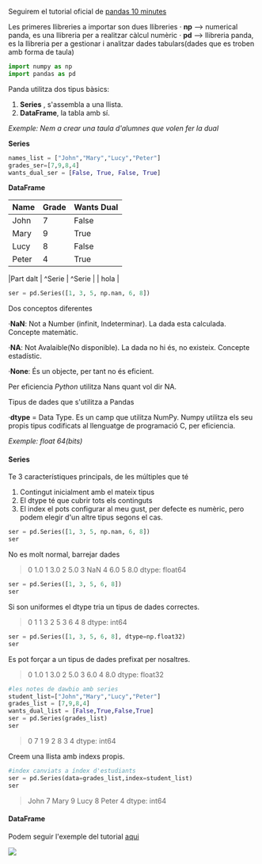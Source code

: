 Seguirem el tutorial oficial de [pandas 10 minutes](https://pandas.pydata.org/pandas-docs/stable/user_guide/10min.html "pandas 10 minutes")


Les primeres llibreries a importar son dues llibreries
 · **np** --> numerical panda, es una llibreria per a realitzar càlcul numèric
 · **pd** --> llibreria panda, es la llibreria per a gestionar i analitzar dades tabulars(dades que es troben amb forma de taula)

```python
import numpy as np 
import pandas as pd
```

 Panda utilitza dos tipus bàsics:
 1. **Series** , s'assembla a una llista.
 2. **DataFrame**, la tabla amb sí.
 
 
 *Exemple: Nem a crear una taula d'alumnes que volen fer la dual*
 
 **Series**
 ```python
names_list = ["John","Mary","Lucy","Peter"]
grades_ser=[7,9,8,4]
wants_dual_ser = [False, True, False, True]
```
**DataFrame**

| Name  | Grade  | Wants Dual   |
| ------------ | ------------ | ------------ |
|  John | 7  | False  |
|  Mary | 9  | True  |
|  Lucy | 8  | False  |
|  Peter | 4  | True  |

|Part dalt | ^Serie  | ^Serie   |
| hola  |


```python
ser = pd.Series([1, 3, 5, np.nan, 6, 8])
```
Dos conceptos diferentes


   ·**NaN**: Not a Number (infinit, Indeterminar). La dada esta calculada. Concepte matemàtic.
   
   ·**NA**:  Not Avalaible(No disponible). La dada no hi és, no existeix. Concepte estadístic.
   
   ·**None**:  És un objecte, per tant no és eficient.



Per eficiencia *Python* utilitza Nans quant vol dir NA.


Tipus de dades que s'utilitza a Pandas

 ·**dtype** = Data Type. Es un camp que utilitza NumPy.
   Numpy utilitza els seu propis tipus codificats al llenguatge de programació C, per eficiencia.
   
  *Exemple: float 64(bits)*
  
  
  #### Series
  
  Te 3 característiques principals, de les múltiples que té
  
  1. Contingut inicialment amb el mateix tipus
  2. El dtype té que cubrir tots els continguts
  3. El index el pots configurar al meu gust, per defecte es  numèric, pero podem elegir d'un altre tipus segons el  cas.

  ```python
ser = pd.Series([1, 3, 5, np.nan, 6, 8])
ser

```


No es molt normal, barrejar dades

   > 0    1.0
    1    3.0
    2    5.0
    3    NaN
    4    6.0
    5    8.0
    dtype: float64




```python
ser = pd.Series([1, 3, 5, 6, 8])
ser
```



Si son uniformes el dtype tria un tipus de dades correctes.

   > 0    1
    1    3
    2    5
    3    6
    4    8
    dtype: int64




```python
ser = pd.Series([1, 3, 5, 6, 8], dtype=np.float32)
ser
```


Es pot forçar a un tipus de dades prefixat per nosaltres.

 >   0    1.0
    1    3.0
    2    5.0
    3    6.0
    4    8.0
    dtype: float32




```python
#les notes de dawbio amb series
student_list=["John","Mary","Lucy","Peter"]
grades_list = [7,9,8,4]
wants_dual_list = [False,True,False,True]
ser = pd.Series(grades_list)
ser
```


>    0    7
>    1    9
>   2    8
>    3    4
>    dtype: int64


Creem una llista amb indexs propis.

```python
#index canviats a índex d'estudiants
ser = pd.Series(data=grades_list,index=student_list)
ser
```


 >   John     7
    Mary     9
    Lucy     8
    Peter    4
    dtype: int64


  #### DataFrame
  
  
  Podem seguir l'exemple del tutorial [aqui](https://pandas.pydata.org/pandas-docs/stable/user_guide/10min.html#object-creation "aqui")


![](dataframe.png)


